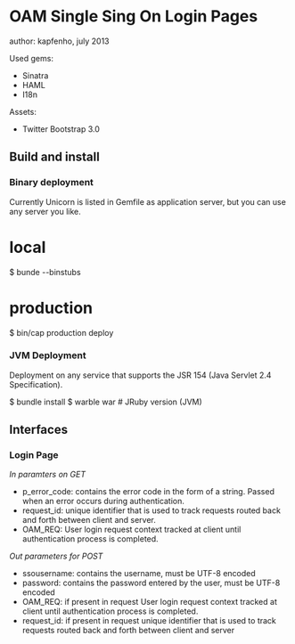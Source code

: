 OAM Single Sing On Login Pages
==============================

author: kapfenho, july 2013


Used gems:
* Sinatra
* HAML
* I18n

Assets:
* Twitter Bootstrap 3.0


## Build and install

### Binary deployment

Currently Unicorn is listed in Gemfile as application server, but you
can use any server you like.

  # local
  $ bunde --binstubs

  # production
  $ bin/cap production deploy

### JVM Deployment

Deployment on any service that supports the JSR 154 (Java Servlet 2.4 
Specification).

  $ bundle install
  $ warble war      #  JRuby version (JVM)


## Interfaces

### Login Page

*In paramters on GET*

* p_error_code:  contains the error code in the form of a string. Passed when an error occurs during authentication.
* request_id:  unique identifier that is used to track requests routed back and forth between client and server.
* OAM_REQ:  User login request context tracked at client until authentication process is completed.

*Out parameters for POST*

* ssousername:  contains the username, must be UTF-8 encoded
* password:  contains the password entered by the user, must be UTF-8 encoded
* OAM_REQ:  if present in request User login request context tracked at client until authentication process is completed.
* request_id:  if present in request unique identifier that is used to track requests routed back and forth between client and server

